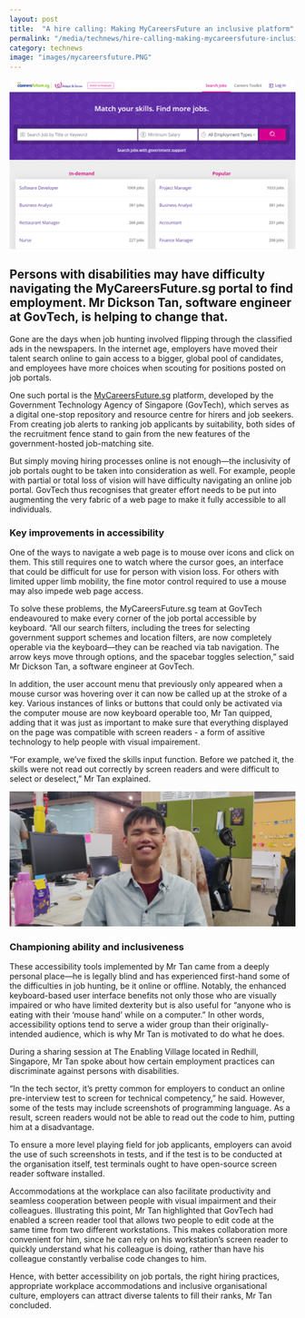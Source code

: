 ```yaml
---
layout: post
title:  "A hire calling: Making MyCareersFuture an inclusive platform"
permalink: "/media/technews/hire-calling-making-mycareersfuture-inclusive"
category: technews
image: "images/mycareersfuture.PNG"
---
```


![MCF](/images/mycareersfuture.PNG)

Persons with disabilities may have difficulty navigating the MyCareersFuture.sg portal to find employment. Mr Dickson Tan, software engineer at GovTech, is helping to change that. 
---
 
Gone are the days when job hunting involved flipping through the classified ads in the newspapers. In the internet age, employers have moved their talent search online to gain access to a bigger, global pool of candidates, and employees have more choices when scouting for positions posted on job portals.

One such portal is the [MyCareersFuture.sg](https://www.mycareersfuture.sg/) platform, developed by the Government Technology Agency of Singapore (GovTech), which serves as a digital one-stop repository and resource centre for hirers and job seekers. From creating job alerts to ranking job applicants by suitability, both sides of the recruitment fence stand to gain from the new features of the government-hosted job-matching site.  

But simply moving hiring processes online is not enough—the inclusivity of job portals ought to be taken into consideration as well. For example, people with partial or total loss of vision will have difficulty navigating an online job portal. GovTech thus recognises that greater effort needs to be put into augmenting the very fabric of a web page to make it fully accessible to all individuals.

### **Key improvements in accessibility**

One of the ways to navigate a web page is to mouse over icons and click on them. This still requires one to watch where the cursor goes, an interface that could be difficult for use for person with vision loss. For others with limited upper limb mobility, the fine motor control required to use a mouse may also impede web page access.

To solve these problems, the MyCareersFuture.sg team at GovTech endeavoured to make every corner of the job portal accessible by keyboard. “All our search filters, including the trees for selecting government support schemes and location filters, are now completely operable via the keyboard—they can be reached via tab navigation. The arrow keys move through options, and the spacebar toggles selection,” said Mr Dickson Tan, a software engineer at GovTech. 

In addition, the user account menu that previously only appeared when a mouse cursor was hovering over it can now be called up at the stroke of a key. Various instances of links or buttons that could only be activated via the computer mouse are now keyboard operable too, Mr Tan quipped, adding that it was just as important to make sure that everything displayed on the page was compatible with screen readers - a form of assitive technology to help people with visual impairement.

“For example, we’ve fixed the skills input function. Before we patched it, the skills were not read out correctly by screen readers and were difficult to select or deselect,” Mr Tan explained.

![Dickson GovTech Accessibility MyCareersFuture](/images/technews/Dickson-TechNews-Accessibility.jpg)

### **Championing ability and inclusiveness**

These accessibility tools implemented by Mr Tan came from a deeply personal place—he is legally blind and has experienced first-hand some of the difficulties in job hunting, be it online or offline. Notably, the enhanced keyboard-based user interface benefits not only those who are visually impaired or who have limited dexterity but is also useful for “anyone who is eating with their ‘mouse hand’ while on a computer.” In other words, accessibility options tend to serve a wider group than their originally-intended audience, which is why Mr Tan is motivated to do what he does. 

During a sharing session at The Enabling Village located in Redhill, Singapore, Mr Tan spoke about how certain employment practices can discriminate against persons with disabilities.

“In the tech sector, it’s pretty common for employers to conduct an online pre-interview test to screen for technical competency,” he said. However, some of the tests may include screenshots of programming language. As a result, screen readers would not be able to read out the code to him, putting him at a disadvantage.

To ensure a more level playing field for job applicants, employers can avoid the use of such screenshots in tests, and if the test is to be conducted at the organisation itself, test terminals ought to have open-source screen reader software installed. 

Accommodations at the workplace can also facilitate productivity and seamless cooperation between people with visual impairment and their colleagues. Illustrating this point, Mr Tan highlighted that GovTech had enabled a screen reader tool that allows two people to edit code at the same time from two different workstations. This makes collaboration more convenient for him, since he can rely on his workstation’s screen reader to quickly understand what his colleague is doing, rather than have his colleague constantly verbalise code changes to him.

Hence, with better accessibility on job portals, the right hiring practices, appropriate workplace accommodations and inclusive organisational culture, employers can attract diverse talents to fill their ranks, Mr Tan concluded.
